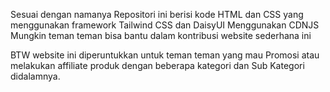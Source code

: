 Sesuai dengan namanya Repositori ini berisi kode HTML dan CSS yang menggunakan framework Tailwind CSS dan DaisyUI Menggunakan CDNJS
Mungkin teman teman bisa bantu dalam kontribusi website sederhana ini


BTW website ini diperuntukkan untuk teman teman yang mau Promosi atau melakukan affiliate produk dengan beberapa kategori dan Sub Kategori didalamnya.
